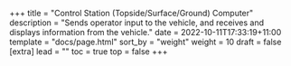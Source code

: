 +++
title = "Control Station (Topside/Surface/Ground) Computer"
description = "Sends operator input to the vehicle, and receives and displays information from the vehicle."
date = 2022-10-11T17:33:19+11:00
template = "docs/page.html"
sort_by = "weight"
weight = 10
draft = false
[extra]
lead = ""
toc = true
top = false
+++